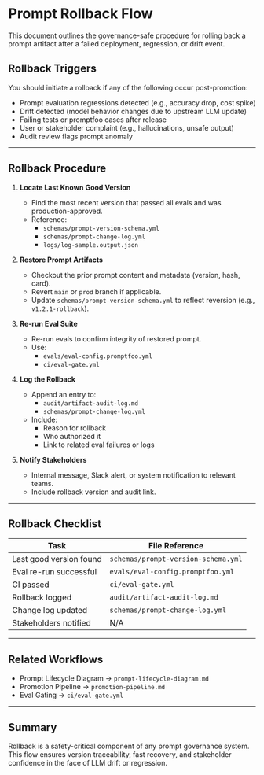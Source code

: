 # Prompt Rollback Flow

This document outlines the governance-safe procedure for rolling back a prompt artifact after a failed deployment, regression, or drift event.

## Rollback Triggers

You should initiate a rollback if any of the following occur post-promotion:

- Prompt evaluation regressions detected (e.g., accuracy drop, cost spike)
- Drift detected (model behavior changes due to upstream LLM update)
- Failing tests or promptfoo cases after release
- User or stakeholder complaint (e.g., hallucinations, unsafe output)
- Audit review flags prompt anomaly

---

## Rollback Procedure

1. **Locate Last Known Good Version**

   - Find the most recent version that passed all evals and was production-approved.
   - Reference:
     - `schemas/prompt-version-schema.yml`
     - `schemas/prompt-change-log.yml`
     - `logs/log-sample.output.json`

2. **Restore Prompt Artifacts**

   - Checkout the prior prompt content and metadata (version, hash, card).
   - Revert `main` or `prod` branch if applicable.
   - Update `schemas/prompt-version-schema.yml` to reflect reversion (e.g., `v1.2.1-rollback`).

3. **Re-run Eval Suite**

   - Re-run evals to confirm integrity of restored prompt.
   - Use:
     - `evals/eval-config.promptfoo.yml`
     - `ci/eval-gate.yml`

4. **Log the Rollback**

   - Append an entry to:
     - `audit/artifact-audit-log.md`
     - `schemas/prompt-change-log.yml`
   - Include:
     - Reason for rollback
     - Who authorized it
     - Link to related eval failures or logs

5. **Notify Stakeholders**
   - Internal message, Slack alert, or system notification to relevant teams.
   - Include rollback version and audit link.

---

## Rollback Checklist

| Task                    | File Reference                      |
| ----------------------- | ----------------------------------- |
| Last good version found | `schemas/prompt-version-schema.yml` |
| Eval re-run successful  | `evals/eval-config.promptfoo.yml`   |
| CI passed               | `ci/eval-gate.yml`                  |
| Rollback logged         | `audit/artifact-audit-log.md`       |
| Change log updated      | `schemas/prompt-change-log.yml`     |
| Stakeholders notified   | N/A                                 |

---

## Related Workflows

- Prompt Lifecycle Diagram → `prompt-lifecycle-diagram.md`
- Promotion Pipeline → `promotion-pipeline.md`
- Eval Gating → `ci/eval-gate.yml`

---

## Summary

Rollback is a safety-critical component of any prompt governance system. This flow ensures version traceability, fast recovery, and stakeholder confidence in the face of LLM drift or regression.
